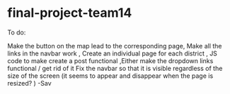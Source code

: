 # final-project-team14

To do:

Make the button on the map lead to the corresponding page,  Make all the links in the navbar work , Create an individual page for each district  , JS code to make create a post functional  ,Either make the dropdown links functional / get rid of it
Fix the navbar so that it is visible regardless of the size of the screen (it seems to appear and disappear when the page is resized? ) -Sav
